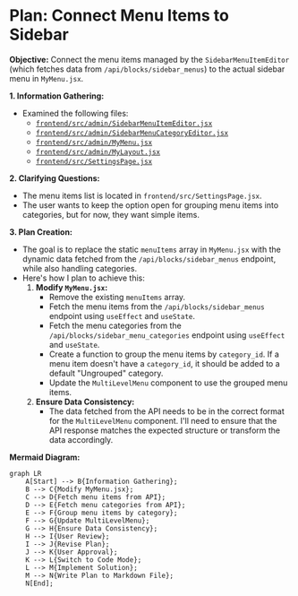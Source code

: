 # Plan: Connect Menu Items to Sidebar

**Objective:** Connect the menu items managed by the `SidebarMenuItemEditor` (which fetches data from `/api/blocks/sidebar_menus`) to the actual sidebar menu in `MyMenu.jsx`.

**1. Information Gathering:**

*   Examined the following files:
    *   [`frontend/src/admin/SidebarMenuItemEditor.jsx`](frontend/src/admin/SidebarMenuItemEditor.jsx)
    *   [`frontend/src/admin/SidebarMenuCategoryEditor.jsx`](frontend/src/admin/SidebarMenuCategoryEditor.jsx)
    *   [`frontend/src/admin/MyMenu.jsx`](frontend/src/admin/MyMenu.jsx)
    *   [`frontend/src/admin/MyLayout.jsx`](frontend/src/admin/MyLayout.jsx)
    *   [`frontend/src/SettingsPage.jsx`](frontend/src/SettingsPage.jsx)

**2. Clarifying Questions:**

*   The menu items list is located in `frontend/src/SettingsPage.jsx`.
*   The user wants to keep the option open for grouping menu items into categories, but for now, they want simple items.

**3. Plan Creation:**

*   The goal is to replace the static `menuItems` array in `MyMenu.jsx` with the dynamic data fetched from the `/api/blocks/sidebar_menus` endpoint, while also handling categories.
*   Here's how I plan to achieve this:
    1.  **Modify `MyMenu.jsx`:**
        *   Remove the existing `menuItems` array.
        *   Fetch the menu items from the `/api/blocks/sidebar_menus` endpoint using `useEffect` and `useState`.
        *   Fetch the menu categories from the `/api/blocks/sidebar_menu_categories` endpoint using `useEffect` and `useState`.
        *   Create a function to group the menu items by `category_id`. If a menu item doesn't have a `category_id`, it should be added to a default "Ungrouped" category.
        *   Update the `MultiLevelMenu` component to use the grouped menu items.
    2.  **Ensure Data Consistency:**
        *   The data fetched from the API needs to be in the correct format for the `MultiLevelMenu` component. I'll need to ensure that the API response matches the expected structure or transform the data accordingly.

**Mermaid Diagram:**

```mermaid
graph LR
    A[Start] --> B{Information Gathering};
    B --> C{Modify MyMenu.jsx};
    C --> D{Fetch menu items from API};
    D --> E{Fetch menu categories from API};
    E --> F{Group menu items by category};
    F --> G{Update MultiLevelMenu};
    G --> H{Ensure Data Consistency};
    H --> I{User Review};
    I --> J{Revise Plan};
    J --> K{User Approval};
    K --> L{Switch to Code Mode};
    L --> M{Implement Solution};
    M --> N{Write Plan to Markdown File};
    N[End];